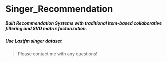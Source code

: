 # Singer_Recommendation
##### Built Recommendation Systems with traditional item-based collaborative filtering and SVD matrix factorization.
##### Use Lastfm singer dataset
> Please contact me with any questions!
